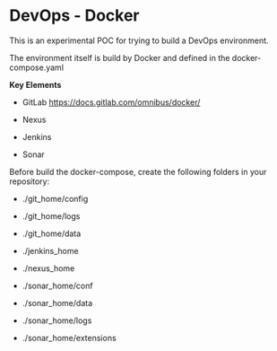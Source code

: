 # DevOps - Docker

This is an experimental POC for trying to build a DevOps environment.

The environment itself is build by Docker and defined in the docker-compose.yaml

**Key Elements**

* GitLab https://docs.gitlab.com/omnibus/docker/

* Nexus

* Jenkins

* Sonar

Before build the docker-compose, create the following folders in your repository:

* ./git_home/config

* ./git_home/logs

* ./git_home/data

* ./jenkins_home

* ./nexus_home

* ./sonar_home/conf

* ./sonar_home/data

* ./sonar_home/logs

* ./sonar_home/extensions
